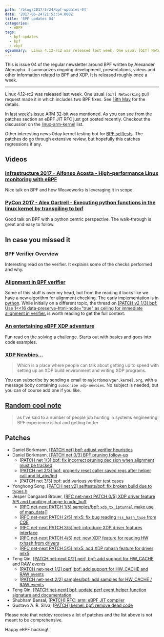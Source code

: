 ```yaml
---
path: '/blog/2017/5/24/bpf-updates-04'
date: '2017-05-24T21:53:54.000Z'
title: 'BPF updates 04'
categories:
  - eBPF
tags:
  - bpf-updates
  - bpf
  - ebpf
ogSummary: `Linux 4.12-rc2 was released last week. One usual [GIT] Networking pull request made it in which includes two BPF fixes. See 18th May for the details.`
---
```


This is issue 04 of the regular newsletter around BPF written by Alexander Alemayhu. It summarizes ongoing development, presentations, videos and other information related to BPF and XDP. It is released roughly once a week.

---

Linux 4.12-rc2 was released last week. One usual `[GIT] Networking` pull request made it in which includes two BPF fixes. See [18th May](http://www.mail-archive.com/linux-kernel@vger.kernel.org/msg1399669.html) for the details.

In [last week's issue](https://www.cilium.io/blog/2017/5/17/bpf-updates-03) ARM 32-bit was mentioned. As you can see from the patches section an eBPF JIT RFC just got posted recently. Checkout the discussion on the [linux-arm-kernel](https://www.spinics.net/lists/kernel/msg2514912.html) list.

Other interesting news 0day kernel testing bot for [BPF selftests](https://www.mail-archive.com/netdev@vger.kernel.org/msg168831.html). The patches do go through extensive review, but hopefully this catches regressions if any.

## Videos

### [Infrastructure 2017 - Alfonso Acosta - High-performance Linux monitoring with eBPF](https://www.youtube.com/watch?v=k4jqTLtdrxQ)

Nice talk on BPF and how Weaveworks is leveraging it in scope.

### [PyCon 2017 - Alex Gartrell - Executing python functions in the linux kernel by transpiling to bpf](https://youtu.be/CpqMroMBGP4)

Good talk on BPF with a python centric perspective. The walk-through is great and easy to follow.

## In case you missed it

### [BPF Verifier Overview](https://www.spinics.net/lists/xdp-newbies/msg00185.html)

Interesting read on the verifier. It explains some of the checks performed and why.

### [Alignment in BPF verifier](https://www.mail-archive.com/netdev@vger.kernel.org/msg169180.html)

Some of this stuff is over my head, but from the reading it looks like we have a new algorithm for alignment checking. The early implementation is in [python](https://gist.github.com/ecree-solarflare/0665d5b46c2d8d08de2377fbd527de8d). While initially on a different topic, the thread on [[PATCH v2 1/3] bpf: Use 1<<16 data-preserve-html-node="true" as ceiling for immediate alignment in verifier.](https://www.spinics.net/lists/netdev/msg435542.html) is worth reading to get the full context.

### [An entertaining eBPF XDP adventure](https://suchakra.wordpress.com/2017/05/23/an-entertaining-ebpf-xdp-adventure/)

Fun read on the solving a challenge. Starts out with basics and goes into code examples.

### [XDP Newbies...](https://www.mail-archive.com/netdev@vger.kernel.org/msg162375.html)

> Which is a place where people can talk about getting up to speed with setting up an XDP build environment and writing XDP programs.

You can subscribe by sending a email to `majordomo@vger.kernel.org`, with a message body containing `subscribe xdp-newbies`. No subject is needed, but you can of course add one if you like.

## [Random cool note](https://twitter.com/brendangregg/status/866078955530444800)

> as I've said to a number of people job hunting in systems engineering: BPF experience is hot and getting hotter

## Patches

- Daniel Borkmann, [[PATCH net] bpf: adjust verifier heuristics](http://www.mail-archive.com/netdev@vger.kernel.org/msg168842.html)
- Daniel Borkmann, [[PATCH net 0/3] BPF pruning follow-up](https://www.mail-archive.com/netdev@vger.kernel.org/msg169875.html)
  - [[PATCH net 1/3] bpf: fix incorrect pruning decision when alignment must be tracked](https://www.mail-archive.com/netdev@vger.kernel.org/msg169874.html)
  - [[PATCH net 2/3] bpf: properly reset caller saved regs after helper call and ld_abs/ind](https://www.mail-archive.com/netdev@vger.kernel.org/msg169872.html)
  - [[PATCH net 3/3] bpf: add various verifier test cases](https://www.mail-archive.com/netdev@vger.kernel.org/msg169873.html)
- Yonghong Song, [[PATCH net v2] selftests/bpf: fix broken build due to types.h](https://www.spinics.net/lists/netdev/msg435609.html)
- Jesper Dangaard Brouer, [[RFC net-next PATCH 0/5] XDP driver feature API and handling change to xdp_buff](https://www.spinics.net/lists/netdev/msg435772.html)
  - [[RFC net-next PATCH 1/5] samples/bpf: `xdp_tx_iptunnel` make use of map_data[]](https://www.spinics.net/lists/netdev/msg435767.html)
  - [[RFC net-next PATCH 2/5] mlx5: fix bug reading `rss_hash_type` from CQE](https://www.spinics.net/lists/netdev/msg435770.html)
  - [[RFC net-next PATCH 3/5] net: introduce XDP driver features interface](https://www.spinics.net/lists/netdev/msg435769.html)
  - [[RFC net-next PATCH 4/5] net: new XDP feature for reading HW rxhash from drivers](https://www.spinics.net/lists/netdev/msg435768.html)
  - [[RFC net-next PATCH 5/5] mlx5: add XDP rxhash feature for driver mlx5](https://www.spinics.net/lists/netdev/msg435771.html)
- Teng Qin, [[PATCH net-next 0/2] perf, bpf: add support for HW_CACHE and RAW events](https://www.spinics.net/lists/netdev/msg436441.html)
  - [[PATCH net-next 1/2] perf, bpf: add support for HW_CACHE and RAW events](https://www.spinics.net/lists/netdev/msg436520.html)
  - [[PATCH net-next 2/2] samples/bpf: add samples for HW_CACHE / RAW events](https://www.spinics.net/lists/netdev/msg436442.html)
- Teng Qin, [[PATCH net-next] bpf: update perf event helper function signature and documentation](https://www.spinics.net/lists/netdev/msg436455.html)
- Shubham Bansal, [[PATCH] RFC: arm: eBPF JIT compiler](https://www.mail-archive.com/linux-kernel@vger.kernel.org/msg1403296.html)
- Gustavo A. R. Silva, [[PATCH] kernel: bpf: remove dead code](https://www.spinics.net/lists/netdev/msg436238.html)

Please note that netdev receives a lot of patches and the list above is not meant to be comprehensive.

Happy eBPF hacking!
